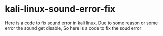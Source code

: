 # kali-linux-sound-error-fix
Here is a code to fix sound error in kali linux. Due to some reason or some error the sound get disable, So here is a code to fix the soud error
